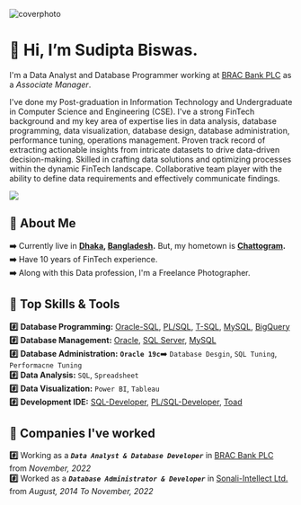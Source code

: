 ![coverphoto](https://github.com/AnalystSudipta/AnalystSudipta/assets/143230091/b2195e2a-3e84-4063-88a2-0c5dfa71157c)

# 👋 Hi, I’m Sudipta Biswas. 
I'm a Data Analyst and Database Programmer working at [BRAC Bank PLC](https://www.bracbank.com/) as a *Associate Manager*. 

I've done my Post-graduation in Information Technology and Undergraduate in Computer Science and Engineering (CSE). 
I've a strong FinTech background and my key area of expertise lies in data analysis, database programming, data visualization, database design, database administration, performance tuning, operations management. Proven track record of extracting actionable insights from intricate datasets to drive data-driven decision-making. Skilled in crafting data solutions and optimizing processes within the dynamic FinTech landscape. Collaborative team player with the ability to define data requirements and effectively communicate findings.

![](https://komarev.com/ghpvc/?username=AnalystSudipta)

## 💬 About Me ##
**:arrow_right:** Currently live in **[Dhaka](https://en.wikipedia.org/wiki/Dhaka), [Bangladesh](https://en.wikipedia.org/wiki/Bangladesh).** But, my hometown is **[Chattogram](https://en.wikipedia.org/wiki/Chittagong).** <br>
**:arrow_right:** Have 10 years of FinTech experience. <br>
**:arrow_right:** Along with this Data profession, I'm a Freelance Photographer. <br>


## 📌 Top Skills & Tools ##
**:hash:** **Database Programming:**  [Oracle-SQL](https://www.oracle.com/database/technologies/appdev/sql.html), [PL/SQL](https://www.oracle.com/database/technologies/appdev/plsql.html), [T-SQL](https://learn.microsoft.com/en-us/sql/t-sql/language-reference?view=sql-server-ver16), [MySQL](https://www.mysql.com/), [BigQuery](https://cloud.google.com/bigquery?hl=en) <br>
**:hash:** **Database Management:** [Oracle](https://www.oracle.com/database/), [SQL Server](https://www.microsoft.com/en-us/sql-server), [MySQL](https://www.mysql.com/) <br>
**:hash:** **Database Administration:** __`Oracle 19c`__:arrow_right: `Database Desgin`, `SQL Tuning`, `Performacne Tuning`  <br>
**:hash:** **Data Analysis:** `SQL`, `Spreadsheet` <br>
**:hash:** **Data Visualization:** `Power BI`, `Tableau` <br>
**:hash:** **Development IDE:** [SQL-Developer](https://www.oracle.com/database/sqldeveloper/), [PL/SQL-Developer](https://www.allroundautomations.com/products/pl-sql-developer/), [Toad](https://www.quest.com/toad/)

## 🚩 Companies I've worked ##
**:hash:** Working as a **_`Data Analyst & Database Developer`_** in [BRAC Bank PLC](https://www.bracbank.com/)  from _November, 2022_ <br>
**:hash:** Worked as a **_`Database Administrator & Developer`_** in [Sonali-Intellect Ltd.](https://www.sonaliintellect.com/) from _August, 2014 To  November, 2022_  <br>




<!---
&nbsp; &ensp; &emsp;
**:arrow_right:**
![test](https://img.shields.io/badge/Database-Programming-blue)
![DatabaseProgramming](https://img.shields.io/badge/Database%20Programming:-blue)

<!---
AnalystSudipta/AnalystSudipta is a ✨ special ✨ repository because its `README.md` (this file) appears on your GitHub profile.
You can click the Preview link to take a look at your changes.
--->
